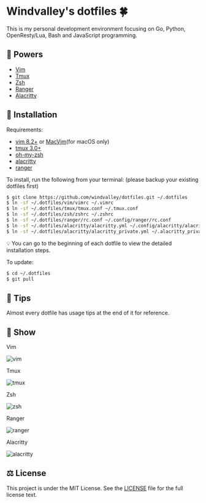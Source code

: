 # Windvalley's dotfiles 🍀

This is my personal development environment focusing on
Go, Python, OpenResty/Lua, Bash and JavaScript programming.

## 💝 Powers

- [Vim](https://github.com/vim/vim)
- [Tmux](https://github.com/tmux/tmux)
- [Zsh](https://ohmyz.sh/)
- [Ranger](https://github.com/ranger/ranger)
- [Alacritty](https://github.com/alacritty/alacritty)

## 📀 Installation

Requirements:

- [vim 8.2+](https://github.com/vim/vim) or
  [MacVim](https://github.com/macvim-dev/macvim)(for macOS only)
- [tmux 3.0+](https://github.com/tmux/tmux)
- [oh-my-zsh](https://github.com/ohmyzsh/ohmyzsh)
- [alacritty](https://github.com/alacritty/alacritty)
- [ranger](https://github.com/ranger/ranger)

To install, run the following from your terminal:
(please backup your existing dotfiles first)

```bash
$ git clone https://github.com/windvalley/dotfiles.git ~/.dotfiles
$ ln -sf ~/.dotfiles/vim/vimrc ~/.vimrc
$ ln -sf ~/.dotfiles/tmux/tmux.conf ~/.tmux.conf
$ ln -sf ~/.dotfiles/zsh/zshrc ~/.zshrc
$ ln -sf ~/.dotfiles/ranger/rc.conf ~/.config/ranger/rc.conf
$ ln -sf ~/.dotfiles/alacritty/alacritty.yml ~/.config/alacritty/alacritty.yml
$ ln -sf ~/.dotfiles/alacritty/alacritty_private.yml ~/.alacritty_private.yml
```

💡 You can go to the beginning of each dotfile to view the detailed installation steps.

To update:

```bash
$ cd ~/.dotfiles
$ git pull
```

## 📜 Tips

Almost every dotfile has usage tips at the end of it for reference.

## 🔮 Show

Vim

![vim](images/vim.png)

Tmux

![tmux](images/tmux.png)

Zsh

![zsh](images/zsh.png)

Ranger

![ranger](images/ranger.png)

Alacritty

![alacritty](images/alacritty.png)

## ⚖️ License

This project is under the MIT License.
See the [LICENSE](LICENSE) file for the full license text.
